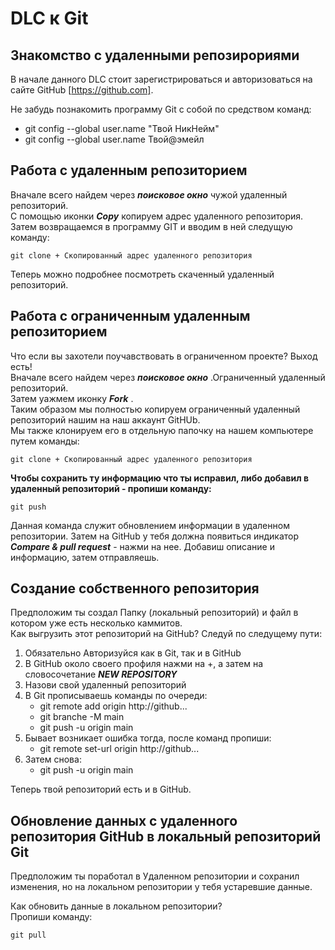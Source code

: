 # DLC к Git
## Знакомство с удаленными репозирориями
В начале данного DLC стоит зарегистрироваться и авторизоваться на сайте GitHub [https://github.com].

Не забудь познакомить программу Git с собой по средством команд:
- git config --global user.name "Твой НикНейм"
- git config --global user.name Твой@эмейл
## Работа с удаленным репозиторием
Вначале всего найдем через __*поисковое окно*__ чужой удаленный репозиторий.  
С помощью иконки __*Copy*__ копируем адрес удаленного репозитория.  
Затем возвращаемся в программу GIT и вводим в ней следущую команду:

```
git clone + Скопированный адрес удаленного репозитория
```

Теперь можно подробнее посмотреть скаченный удаленный репозиторий.
## Работа с ограниченным удаленным репозиторием
Что если вы захотели поучавствовать в ограниченном проекте?
Выход есть!  
Вначале всего найдем через __*поисковое окно*__ .Ограниченный удаленный репозиторий.  
Затем yажмем иконку  __*Fork*__ .  
Таким образом мы полностью копируем ограниченный удаленный репозиторий нашим на наш аккаунт GitHUb.  
Мы также клонируем его в отдельную папочку на нашем компьютере путем команды:

```
git clone + Скопированный адрес удаленного репозитория
```
__Чтобы сохранить ту информацию что ты исправил, либо добавил в удаленный репозиторий - пропиши команду:__

```
git push
```
Данная команда служит обновлением информации в удаленном репозитории.
Затем на GitHub у тебя должна появиться индикатор __*Compare & pull request*__ - нажми на нее.
Добавиш описание и информацию, затем отправляешь.

## Создание собственного репозитория
Предположим ты создал Папку (локальный репозиторий) и файл в котором уже есть несколько каммитов.  
Как выгрузить этот репозиторий на GitHub?
Следуй по следущему пути:  
1. Обязательно Авторизуйся как в Git, так и в GitHub
2. В GitHub около своего профиля нажми на +, а затем на словосочетание __*NEW REPOSITORY*__
3. Назови свой удаленный репозиторий
4. В Git прописываешь команды по очереди:  
    - git remote add origin http://github...
    - git branche -M main
    - git push -u origin main
5. Бывает возникает ошибка тогда, после команд пропиши:  
    - git remote set-url origin http://github...
6. Затем снова:  
    - git push -u origin main

Теперь твой репозиторий есть и в GitHub.

## Обновление данных с удаленного репозитория GitHub в локальный репозиторий Git
Предположим ты поработал в Удаленном репозитории и сохранил изменения, но на локальном репозитории у тебя устаревшие данные.

Как обновить данные в локальном репозитории?  
Пропиши команду:

```
git pull
```
